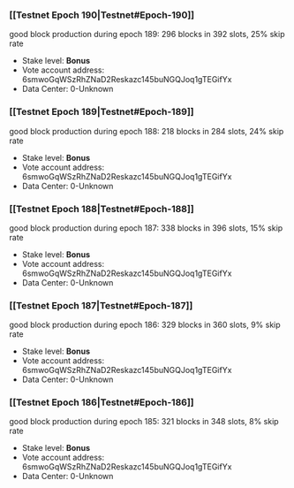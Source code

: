 ### [[Testnet Epoch 190|Testnet#Epoch-190]]
good block production during epoch 189: 296 blocks in 392 slots, 25% skip rate
* Stake level: **Bonus** 
* Vote account address: 6smwoGqWSzRhZNaD2Reskazc145buNGQJoq1gTEGifYx
* Data Center: 0-Unknown
### [[Testnet Epoch 189|Testnet#Epoch-189]]
good block production during epoch 188: 218 blocks in 284 slots, 24% skip rate
* Stake level: **Bonus** 
* Vote account address: 6smwoGqWSzRhZNaD2Reskazc145buNGQJoq1gTEGifYx
* Data Center: 0-Unknown
### [[Testnet Epoch 188|Testnet#Epoch-188]]
good block production during epoch 187: 338 blocks in 396 slots, 15% skip rate
* Stake level: **Bonus** 
* Vote account address: 6smwoGqWSzRhZNaD2Reskazc145buNGQJoq1gTEGifYx
* Data Center: 0-Unknown
### [[Testnet Epoch 187|Testnet#Epoch-187]]
good block production during epoch 186: 329 blocks in 360 slots, 9% skip rate
* Stake level: **Bonus** 
* Vote account address: 6smwoGqWSzRhZNaD2Reskazc145buNGQJoq1gTEGifYx
* Data Center: 0-Unknown
### [[Testnet Epoch 186|Testnet#Epoch-186]]
good block production during epoch 185: 321 blocks in 348 slots, 8% skip rate
* Stake level: **Bonus** 
* Vote account address: 6smwoGqWSzRhZNaD2Reskazc145buNGQJoq1gTEGifYx
* Data Center: 0-Unknown